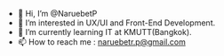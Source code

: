 - 👋 Hi, I’m @NaruebetP
- 👀 I’m interested in UX/UI and Front-End Development.
- 🌱 I’m currently learning IT at KMUTT(Bangkok).
- 📫 How to reach me : naruebetr.p@gmail.com

